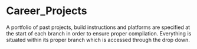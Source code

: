 # Career_Projects
A portfolio of past projects, build instructions and platforms are specified at the start of each branch in order to ensure proper compilation.  Everything is situated within its proper branch which is accessed through the drop down.   














